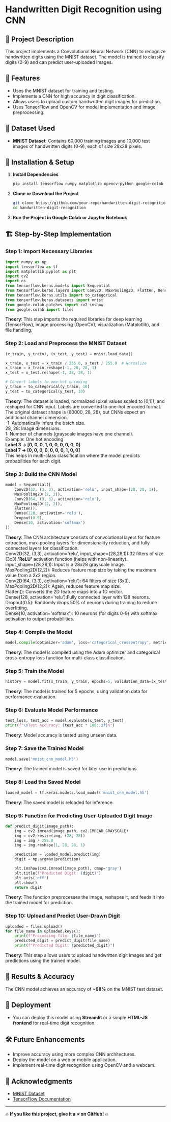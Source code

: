 # Handwritten Digit Recognition using CNN

## 📌 Project Description
This project implements a Convolutional Neural Network (CNN) to recognize handwritten digits using the MNIST dataset. The model is trained to classify digits (0-9) and can predict user-uploaded images.

## 🚀 Features
- Uses the MNIST dataset for training and testing.
- Implements a CNN for high accuracy in digit classification.
- Allows users to upload custom handwritten digit images for prediction.
- Uses TensorFlow and OpenCV for model implementation and image preprocessing.

## 📂 Dataset Used
- **MNIST Dataset**: Contains 60,000 training images and 10,000 test images of handwritten digits (0-9), each of size 28x28 pixels.

## 🔧 Installation & Setup
1. **Install Dependencies**
   ```bash
   pip install tensorflow numpy matplotlib opencv-python google-colab
   ```
2. **Clone or Download the Project**
   ```bash
   git clone https://github.com/your-repo/handwritten-digit-recognition.git
   cd handwritten-digit-recognition
   ```
3. **Run the Project in Google Colab or Jupyter Notebook**

## 🏗 Step-by-Step Implementation

### Step 1: Import Necessary Libraries
```python
import numpy as np
import tensorflow as tf
import matplotlib.pyplot as plt
import cv2
import os
from tensorflow.keras.models import Sequential
from tensorflow.keras.layers import Conv2D, MaxPooling2D, Flatten, Dense, Dropout
from tensorflow.keras.utils import to_categorical
from tensorflow.keras.datasets import mnist
from google.colab.patches import cv2_imshow
from google.colab import files
```
**Theory**: This step imports the required libraries for deep learning (TensorFlow), image processing (OpenCV), visualization (Matplotlib), and file handling.

### Step 2: Load and Preprocess the MNIST Dataset
```python
(x_train, y_train), (x_test, y_test) = mnist.load_data()

x_train, x_test = x_train / 255.0, x_test / 255.0  # Normalize
x_train = x_train.reshape(-1, 28, 28, 1)
x_test = x_test.reshape(-1, 28, 28, 1)

# Convert labels to one-hot encoding
y_train = to_categorical(y_train, 10)
y_test = to_categorical(y_test, 10)
```
**Theory**: The dataset is loaded, normalized (pixel values scaled to [0,1]), and reshaped for CNN input. Labels are converted to one-hot encoded format.\
The original dataset shape is (60000, 28, 28), but CNNs expect an additional channel dimension.\
-1: Automatically infers the batch size.\
28, 28: Image dimensions.\
1: Number of channels (grayscale images have one channel).\
Example: One hot encoding\
**Label 3 → [0, 0, 0, 1, 0, 0, 0, 0, 0, 0]**\
**Label 7 → [0, 0, 0, 0, 0, 0, 0, 1, 0, 0]**\
This helps in multi-class classification where the model predicts probabilities for each digit.


### Step 3: Build the CNN Model
```python
model = Sequential([
    Conv2D(32, (3, 3), activation='relu', input_shape=(28, 28, 1)),
    MaxPooling2D((2, 2)),
    Conv2D(64, (3, 3), activation='relu'),
    MaxPooling2D((2, 2)),
    Flatten(),
    Dense(128, activation='relu'),
    Dropout(0.5),
    Dense(10, activation='softmax')
])
```
**Theory**: The CNN architecture consists of convolutional layers for feature extraction, max-pooling layers for dimensionality reduction, and fully connected layers for classification.\
Conv2D(32, (3,3), activation='relu', input_shape=(28,28,1)):32 filters of size (3x3).**'ReLU'** activation function (helps with non-linearity).\
input_shape=(28,28,1): Input is a 28x28 grayscale image.\
MaxPooling2D((2,2)): Reduces feature map size by taking the maximum value from a 2x2 region.\
Conv2D(64, (3,3), activation='relu'): 64 filters of size (3x3).\
MaxPooling2D((2,2)): Again, reduces feature map size.\
Flatten(): Converts the 2D feature maps into a 1D vector.\
Dense(128, activation='relu'):Fully connected layer with 128 neurons.\
Dropout(0.5): Randomly drops 50% of neurons during training to reduce overfitting.\
Dense(10, activation='softmax'): 10 neurons (for digits 0-9) with softmax activation to output probabilities.

### Step 4: Compile the Model
```python
model.compile(optimizer='adam', loss='categorical_crossentropy', metrics=['accuracy'])
```
**Theory**: The model is compiled using the Adam optimizer and categorical cross-entropy loss function for multi-class classification.

### Step 5: Train the Model
```python
history = model.fit(x_train, y_train, epochs=5, validation_data=(x_test, y_test))
```
**Theory**: The model is trained for 5 epochs, using validation data for performance evaluation.

### Step 6: Evaluate Model Performance
```python
test_loss, test_acc = model.evaluate(x_test, y_test)
print(f"\nTest Accuracy: {test_acc * 100:.2f}%")
```
**Theory**: Model accuracy is tested using unseen data.

### Step 7: Save the Trained Model
```python
model.save('mnist_cnn_model.h5')
```
**Theory**: The trained model is saved for later use in predictions.

### Step 8: Load the Saved Model
```python
loaded_model = tf.keras.models.load_model('mnist_cnn_model.h5')
```
**Theory**: The saved model is reloaded for inference.

### Step 9: Function for Predicting User-Uploaded Digit Image
```python
def predict_digit(image_path):
    img = cv2.imread(image_path, cv2.IMREAD_GRAYSCALE)
    img = cv2.resize(img, (28, 28))
    img = img / 255.0
    img = img.reshape(1, 28, 28, 1)

    prediction = loaded_model.predict(img)
    digit = np.argmax(prediction)

    plt.imshow(cv2.imread(image_path), cmap='gray')
    plt.title(f"Predicted Digit: {digit}")
    plt.axis('off')
    plt.show()
    return digit
```
**Theory**: The function preprocesses the image, reshapes it, and feeds it into the trained model for prediction.

### Step 10: Upload and Predict User-Drawn Digit
```python
uploaded = files.upload()
for file_name in uploaded.keys():
    print(f"Processing file: {file_name}")
    predicted_digit = predict_digit(file_name)
    print(f"Predicted Digit: {predicted_digit}")
```
**Theory**: This step allows users to upload handwritten digit images and get predictions using the trained model.

## 🎯 Results & Accuracy
The CNN model achieves an accuracy of **~98%** on the MNIST test dataset.

## 🚀 Deployment
- You can deploy this model using **Streamlit** or a simple **HTML-JS frontend** for real-time digit recognition.

## 🛠 Future Enhancements
- Improve accuracy using more complex CNN architectures.
- Deploy the model on a web or mobile application.
- Implement real-time digit recognition using OpenCV and a webcam.

## 📜 Acknowledgments
- [MNIST Dataset](http://yann.lecun.com/exdb/mnist/)
- [TensorFlow Documentation](https://www.tensorflow.org/)

---
🔥 **If you like this project, give it a ⭐ on GitHub!** 🔥

